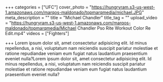 +++
categories = ["UFC"]
cover_photo = "https://hungryram.s3-us-west-1.amazonaws.com/marqos-maldonado/topmarqmedia/michael.JPG"
meta_description = ""
title = "Michael Chandler"
title_tag = ""
upload_video = "https://hungryram.s3-us-west-1.amazonaws.com/marqos-maldonado/topmarqmedia/Michael Chandler Pso Rite Workout Color Re Edit.mp4"
videos = ["Fighters"]

+++
Lorem ipsum dolor sit, amet consectetur adipisicing elit. Id minus repellendus, a nisi, voluptatum nam reiciendis suscipit pariatur molestiae et ratione repudiandae veniam eum fugiat natus laudantium praesentium eveniet nulla?Lorem ipsum dolor sit, amet consectetur adipisicing elit. Id minus repellendus, a nisi, voluptatum nam reiciendis suscipit pariatur molestiae et ratione repudiandae veniam eum fugiat natus laudantium praesentium eveniet nulla?